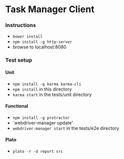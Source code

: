 Task Manager Client
===================

### Instructions

- `bower install`
- `npm install -g http-server`
- browse to localhost:8080

### Test setup

#### Unit

- `npm install -g karma karma-cli`
- `npm install` in this directory
- `karma start` in the tests/unit directory

#### Functional
- `npm install -g protractor`
- `webdriver-manager update'
- `webdriver-manager start` in the tests/e2e directory

#### Plato

- `plato -r -d report src`
